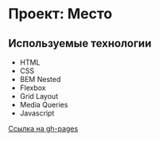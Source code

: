 # Проект: Место

## Используемые технологии

* HTML
* CSS
* BEM Nested
* Flexbox
* Grid Layout
* Media Queries
* Javascript

[Ссылка на gh-pages](https://hisime.github.io/mesto/)
